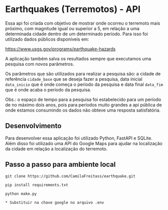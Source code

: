 # Earthquakes (Terremotos) - API

Essa api foi criada com objetivo de mostrar onde
ocorreu o terremoto mais próximo, com magnitude 
igual ou superior a 5, em relação a uma determinada
cidade dentro de um determinado período. Para isso
foi utilizado dados públicos disponíveis em:

<https://www.usgs.gov/programs/earthquake-hazards>

A aplicação também salva os resultados sempre que
executamos uma pesquisa com novos parâmetros. 

Os parâmetros que são utilizados para realizar a 
pesquisa são: a cidade de referência `cidade_base`
que se deseja fazer a pesquisa, data inicial `data_inicio`
que é onde começa o período da pesquisa e data final
`data_fim` que é onde acaba o período da pesquisa. 

Obs.: o espaço de tempo para a pesquisa foi estabelecido
para um período de no máximo dois anos, pois para períodos
muito grandes a api pública de onde estamos consumindo os
dados não obteve uma resposta satisfatória. 

## Desenvolvimento

Para desenvolver essa aplicação foi utilizado Python,
FastAPI e SQLite. Além disso foi utilizado uma API do 
Google Maps para ajudar na localização da cidade em 
relação a localização do terremoto. 


## Passo a passo para ambiente local

    git clone https://github.com/CamilaFreitass/earthquake.git

    pip install requirements.txt

    python make.py

    * Substituir na chave google no arquivo .env